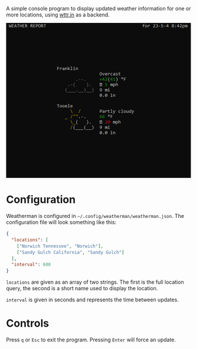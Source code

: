 A simple console program to display updated weather information for one or more locations, using [wttr.in](https://wttr.in) as a backend.

<p align="center">
  <img src="weatherman.png">
</p>

# Configuration

Weatherman is configured in `~/.config/weatherman/weatherman.json`. The configuration file will look something like this:

```json
{
  "locations": [
    ["Norwich Tennessee", "Norwich"],
    ["Sandy Gulch California", "Sandy Gulch"]
  ],
  "interval": 600
}
```

`locations` are given as an array of two strings. The first is the full location query, the second is a short name used to display the location.

`interval` is given in seconds and represents the time between updates.

# Controls

Press `q` or `Esc` to exit the program. Pressing `Enter` will force an update.
